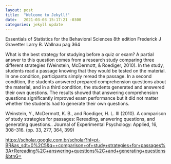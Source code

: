 ```yaml
---
layout: post
title:  "Welcome to Jekyll!"
date:   2021-03-03 15:17:21 -0300
categories: jekyll update
---
```


Essentials of Statistics for the Behavioral Sciences 8th edition Frederick J Gravetter Larry B. Wallnau pag 364

What is the best strategy for studying before a quiz or exam? A partial answer to this question comes from a research study comparing three different strategies (Weinstein, McDermott, & Roediger, 2010). In the study, students read a passage knowing that they would be tested on the material. In one condition, participants simply reread the passage. In a second condition, the students answered prepared comprehension questions about the material, and in a third condition, the students generated and answered their own questions. The results showed that answering comprehension questions significantly improved exam performance but it did not matter whether the students had to generate their own questions.


Weinstein, Y., McDermott, K. B., and Roediger, H. L. III (2010). A comparison of study strategies for passages: Rereading, answering questions, and generating questions.. Journal of Experimental Psychology: Applied, 16, 308–316. (pp. 33, 277, 364, 399)

https://scholar.google.com.br/scholar?hl=pt-BR&as_sdt=0%2C5&q=+comparison+of+study+strategies+for+passages%3A+Rereading%2C+answering+questions%2C+and+generating+questions&btnG=